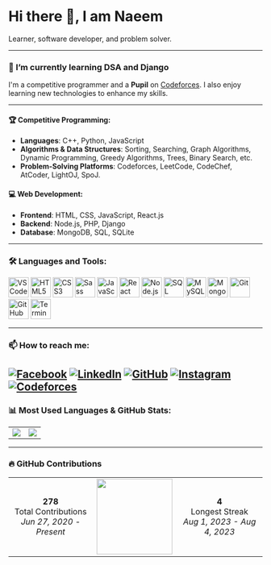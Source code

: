 # Hi there 👋, I am Naeem

Learner, software developer, and problem solver.

---

### 🌱 I’m currently learning DSA and Django
I'm a competitive programmer and a **Pupil** on [Codeforces](https://codeforces.com/profile/ByteBlast). I also enjoy learning new technologies to enhance my skills.

---


#### 🏆 Competitive Programming:
- **Languages**: C++, Python, JavaScript
- **Algorithms & Data Structures**: Sorting, Searching, Graph Algorithms, Dynamic Programming, Greedy Algorithms, Trees, Binary Search, etc.
- **Problem-Solving Platforms**: Codeforces, LeetCode, CodeChef, AtCoder, LightOJ, SpoJ.

#### 💻 Web Development:
- **Frontend**: HTML, CSS, JavaScript, React.js
- **Backend**: Node.js, PHP, Django
- **Database**: MongoDB, SQL, SQLite


---



### 🛠️ Languages and Tools:

<p align="left">
  <img src="https://img.icons8.com/fluency/48/000000/visual-studio-code-2019.png" alt="VS Code" width="40" height="40"/>
  <img src="https://img.icons8.com/color/48/000000/html-5.png" alt="HTML5" width="40" height="40"/>
  <img src="https://img.icons8.com/color/48/000000/css3.png" alt="CSS3" width="40" height="40"/>
  <img src="https://img.icons8.com/color/48/000000/sass.png" alt="Sass" width="40" height="40"/>
  <img src="https://img.icons8.com/color/48/000000/javascript.png" alt="JavaScript" width="40" height="40"/>
  <img src="https://img.icons8.com/color/48/000000/react-native.png" alt="React" width="40" height="40"/>
  <img src="https://img.icons8.com/color/48/000000/nodejs.png" alt="Node.js" width="40" height="40"/>
  <img src="https://img.icons8.com/ios-filled/50/000000/sql.png" alt="SQL" width="40" height="40"/>
  <img src="https://img.icons8.com/fluency/48/000000/mysql-logo.png" alt="MySQL" width="40" height="40"/>
  <img src="https://img.icons8.com/color/48/000000/mongodb.png" alt="MongoDB" width="40" height="40"/>
  <img src="https://img.icons8.com/color/48/000000/git.png" alt="Git" width="40" height="40"/>
  <img src="https://img.icons8.com/ios-glyphs/30/000000/github.png" alt="GitHub" width="40" height="40"/>
  <img src="https://img.icons8.com/ios-filled/50/000000/console.png" alt="Terminal" width="40" height="40"/>
</p>

---

### 📫 How to reach me:
[![Facebook](https://img.icons8.com/color/48/000000/facebook.png)](https://www.facebook.com/shawmitra.das)
[![LinkedIn](https://img.icons8.com/color/48/000000/linkedin.png)](https://www.linkedin.com/in/your-link/)
[![GitHub](https://img.icons8.com/material-outlined/48/000000/github.png)](https://github.com/Naeem739)
[![Instagram](https://img.icons8.com/color/48/000000/instagram-new.png)](https://instagram.com/your-link)
[![Codeforces](https://img.icons8.com/external-tal-revivo-color-tal-revivo/48/000000/external-codeforces-programming-competitions-and-contests-programming-community-logo-color-tal-revivo.png)](https://codeforces.com/profile/ByteBlast)
---

### 📊 Most Used Languages & GitHub Stats:

<table>
  <tr>
    <td>
      <img src="https://github-readme-stats.vercel.app/api/top-langs/?username=Naeem739&langs_count=6&layout=compact&theme=default&bg_color=ffffff" />
    </td>
    <td>
      <img src="https://github-readme-stats.vercel.app/api?username=Naeem739&show_icons=true&theme=default&bg_color=ffffff" />
    </td>
  </tr>
</table>

---

### 🔥 GitHub Contributions

<table>
  <tr>
    <td align="center"><b>278</b><br>Total Contributions<br><i>Jun 27, 2020 - Present</i></td>
    <td align="center"><img src="https://github-readme-streak-stats.herokuapp.com?user=Naeem739&theme=default&hide_border=true&date_format=M%20j%5B%2C%20Y%5D" width="150" /></td>
    <td align="center"><b>4</b><br>Longest Streak<br><i>Aug 1, 2023 - Aug 4, 2023</i></td>
  </tr>
</table>
